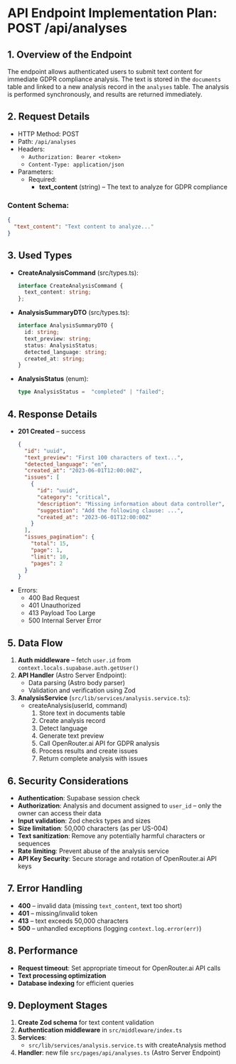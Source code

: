 # API Endpoint Implementation Plan: POST /api/analyses

## 1. Overview of the Endpoint
The endpoint allows authenticated users to submit text content for immediate GDPR compliance analysis. The text is stored in the `documents` table and linked to a new analysis record in the `analyses` table. The analysis is performed synchronously, and results are returned immediately.

## 2. Request Details
- HTTP Method: POST
- Path: `/api/analyses`
- Headers:
  - `Authorization: Bearer <token>`
  - `Content-Type: application/json`
- Parameters:
  - Required:
    - **text_content** (string) – The text to analyze for GDPR compliance

### Content Schema:
```json
{
  "text_content": "Text content to analyze..."
}
```

## 3. Used Types
- **CreateAnalysisCommand** (src/types.ts):
  ```ts
  interface CreateAnalysisCommand {
    text_content: string;
  };
  ```
- **AnalysisSummaryDTO** (src/types.ts):
  ```ts
  interface AnalysisSummaryDTO {
    id: string;
    text_preview: string;
    status: AnalysisStatus;
    detected_language: string;
    created_at: string;
  }
  ```
- **AnalysisStatus** (enum):
  ```ts
  type AnalysisStatus =  "completed" | "failed";
  ```

## 4. Response Details
- **201 Created** – success
  ```json
  {
    "id": "uuid",
    "text_preview": "First 100 characters of text...",
    "detected_language": "en",
    "created_at": "2023-06-01T12:00:00Z",
    "issues": [
      {
        "id": "uuid",
        "category": "critical",
        "description": "Missing information about data controller",
        "suggestion": "Add the following clause: ...",
        "created_at": "2023-06-01T12:00:00Z"
      }
    ],
    "issues_pagination": {
      "total": 15,
      "page": 1,
      "limit": 10,
      "pages": 2
    }
  }
  ```
- Errors:
  - 400 Bad Request
  - 401 Unauthorized
  - 413 Payload Too Large
  - 500 Internal Server Error

## 5. Data Flow
1. **Auth middleware** – fetch `user.id` from `context.locals.supabase.auth.getUser()`
2. **API Handler** (Astro Server Endpoint):
   - Data parsing (Astro body parser)
   - Validation and verification using Zod
3. **AnalysisService** (`src/lib/services/analysis.service.ts`):
   - createAnalysis(userId, command)
     1. Store text in documents table
     2. Create analysis record
     3. Detect language
     4. Generate text preview
     5. Call OpenRouter.ai API for GDPR analysis
     6. Process results and create issues
     7. Return complete analysis with issues

## 6. Security Considerations
- **Authentication**: Supabase session check
- **Authorization**: Analysis and document assigned to `user_id` – only the owner can access their data
- **Input validation**: Zod checks types and sizes
- **Size limitation**: 50,000 characters (as per US-004)
- **Text sanitization**: Remove any potentially harmful characters or sequences
- **Rate limiting**: Prevent abuse of the analysis service
- **API Key Security**: Secure storage and rotation of OpenRouter.ai API keys

## 7. Error Handling
- **400** – invalid data (missing `text_content`, text too short)
- **401** – missing/invalid token
- **413** – text exceeds 50,000 characters
- **500** – unhandled exceptions (logging `context.log.error(err)`)

## 8. Performance
- **Request timeout**: Set appropriate timeout for OpenRouter.ai API calls
- **Text processing optimization**
- **Database indexing** for efficient queries

## 9. Deployment Stages
1. **Create Zod schema** for text content validation
2. **Authentication middleware** in `src/middleware/index.ts`
3. **Services**:
   - `src/lib/services/analysis.service.ts` with createAnalysis method
4. **Handler**: new file `src/pages/api/analyses.ts` (Astro Server Endpoint)
